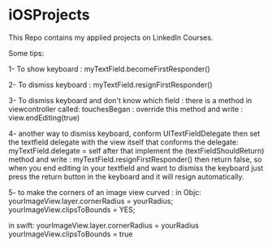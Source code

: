 # iOSProjects
This Repo contains my applied projects on LinkedIn Courses.

Some tips:

1- To show keyboard    : myTextField.becomeFirstResponder()

2- To dismiss keyboard : myTextField.resignFirstResponder()

3- To dismiss keyboard and don't know which field : there is a method in viewcontroller called:
touchesBegan : override this method and write : view.endEditing(true)

4- another way to dismiss keyboard, conform UITextFieldDelegate then set the textfield delegate with the view itself that conforms the delegate: myTextField.delegate = self after that implement the (textFieldShouldReturn) method and write : myTextField.resignFirstResponder() then return false, so when you end editing in your textfield and want to dismiss the keyboard just press the return button in the keyboard and it will resign automatically.

5- to make the corners of an image view curved :
in Objc:
yourImageView.layer.cornerRadius = yourRadius;
yourImageView.clipsToBounds = YES;

in swift:
yourImageView.layer.cornerRadius = yourRadius
yourImageView.clipsToBounds = true
